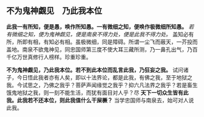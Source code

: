 ## 不为鬼神觑见　乃此我本位

__此我一有所知，便是愚，唤作所知愚。一有微细之知，便唤作极微细所知愚。__  *若有微细之知，便为鬼神觑见，便是南泉不得力处，便是此我不得力处。* 盖知必有所，所即有相，有知必有相。虽极微细，同是障碍。所谓一尘飞而蔽天，一芥投而盖地。南泉不欲鬼神见，同忠国师第三度不使大耳三藏所测，乃一鼻孔出气，乃百千亿万世真修行人榜样。珍重珍重。

__不为鬼神觑见，乃此我本位。若不到此本位而乱言此我，乃狂妄之我。__ 试问诸子，今日悟此我者亦有人矣，即以十法界论，都是此我，有佛之我，至于地狱之我。今试思之，乃佛之我乎？菩萨声闻缘觉之我乎？抑六凡法界之我乎？若是畜生饿鬼地狱之我，则一刻不能生活，而犹有面目对人乎？尽 __天下一切众生皆有此我。此我若不还本位，则此我值什么干屎橛？__ 当学忠国师与南泉去，始可对人说此我。

